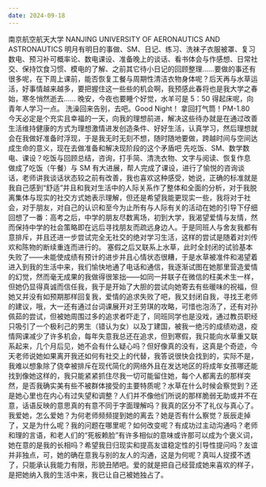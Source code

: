 ```yaml
---
date: 2024-09-18
---
```


南京航空航天大学
NANJING UNIVERSITY OF AERONAUTICS AND ASTRONAUTICS
明月有明日的事做、SM、日记、练习、洗袜子衣服被罩、复习数电、预习补可概率论、数电课设、准备晚上的谈话、看书体会与作感想、日常社交、保持饮食习惯、模电的了解、之前其它待小日记的回顾整理……要做的事还有很多呢，在下周上课前，能否恢复工餐与周期性清洁衣物身体呢？后天再与水草运活，好事情越来越多，要把握住这一些些的机会啊，我预感此春将也是我大学之春始，寒冬悄然逝去……
晚安，今夜也要睡个好觉，水羊可是 5：50 得起床呢，向青年人学习一点。
洗澡回来告别，去吧。Good Night！
拿回打气筒！PM-1.80 今天必定是个充实且幸福的一天，向我的理想前进，解决这些待办就是在通过改善生活维持健康的方式为理想激情进发创造条件、好好生活，认真学习，然后理想就会在我做好准备时浮现，于是我无时无刻不想，随时随地要做，跨越时间与空间达成生命的意义，现在去做准备和解决现阶段的这个矛盾吧 先吃饭、SM、数学数电、课设？吃饭与回顾总结，咨询，打手简、清洗衣物、文字与阅读、恢复作息
做成了吃饭（午餐）与 SM 有大进展，帮人完成了课设，进行了愉悦的咨询谈话，老师讲我谈话状态较之前有改善，我也喜欢这种感受，她说，正确的标准就是我自己感到“舒适”并且和我对生活中的人际关系作了整体和全面的分析，对于我脱离集体与现实的社交方式她表示理解，但还是希望我能更现实一些，我将对于社会，对于朋友，对自己的认识和至今为止所有与人际有关的活动在她的引导下仔细回想了一番：高考之后，中学的朋友尽数离场，初到大学，我渴望爱情与友情，然而保持中学的社会策略即在远后寻找朋友而疏远身边人。于是同班人与舍友我都有意排斥，并且还进一步尝试完全无社交的绝对学习生活，这样的尝试是随着对刘传欢和陈物的断续重连而进行的。
塞假之后又联系上水草，此时全封闭的试验基本失败了——未能使成绩有预计的进步并且心情状态很糟，于是水草被准件和渴望着进入到我的生活中来，我们愉快地通了电话和通信，我逐渐试图在她那里营造爱情的幻觉，然而毫无成果的我做得很笨拙——如同一并联子在微信的枉美术生一样，但她仍显得真诚而信任我，我于是开始了大胆的尝试向她寄去有些暖味的祝福，但她又并没有如预期那样回复我，爱情的追求失败了吧，我又封闭自我，寻找王老师的建议，哦，大一还有通过台词课展开对王劳琪的攻略，可惜也泡汤了，还有对孙佩茹的尝试，但被她周围过多的追求者吓走了，同班同学也是没戏，通过教员职经只吸引了一个极利己的男生（错认为女）以及丁建国，被我一绝污的成绩劝退，疫情网课减少了许多机会，每年失意我总还在追求，但到寒假，我只能向水草重又联系起来，几个月后见，她不会有什么疑心吗？但好像真的没有，这真是个奇迹，今天老师说她如果离开我还如何有社交上的代替，我答说很快会找到的，实际不是，我难以想象除了侥幸被排斥在现代简化的网络外且在发达地区的将成年女孩哪还能找到像她这样的，我只能紧紧抓住尽我一切可能留住她，每个人都离去的那样突然，是否我确实美有些不被群体接受的主要特质呢？水草在什么时候会察觉到？还是她心里也在内心有过失望和调整？人们并不像他们所说的那样脆弱无助或并不在意，话语反映的意思真的有意不同于字面理解吗？我真的区分不了礼仪与真心了。我爱她，怎么爱她？为何老师频频提到她的离去？她是否有什么察觉？辰辰走掉了，又是为什么呢？我的问题在哪里呢？如何改变呢？有成功过主动沟通吗？老师和理的言语，和老人们的“死板赖脸”有许多相似的意味或许那可以成为个褒义词，她在意的是我的长相吗？希望我日归现实和提高友谊稳定性的引导性提问吗？友谊并非独点，可，她的确在意我与别的友人的沟通，这是为何呢？真叫人捉摸不透了，只能承认我能力有限，形貌丑陋吧。爱的就是把自己经营成她来喜欢的样子，是把她纳入我的生活中来，我已让自己被她独占了。
